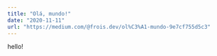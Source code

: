```yaml
---
title: "Olá, mundo!"
date: "2020-11-11"
url: "https://medium.com/@frois.dev/ol%C3%A1-mundo-9e7cf755d5c3"
---
```


hello!
